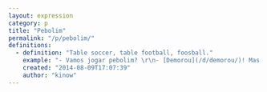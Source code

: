 ```yaml
---
layout: expression
category: p
title: "Pebolim"
permalink: "/p/pebolim/"
definitions:
  - definition: "Table soccer, table football, foosball."
    example: "- Vamos jogar pebolim? \r\n- [Demorou](/d/demorou/)! Mas eu jogo na frente."
    created: "2014-08-09T17:07:39"
    author: "kinow"
---
```

